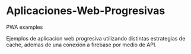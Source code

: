 # Aplicaciones-Web-Progresivas
PWA examples

Ejemplos de aplicacion web progresiva utilizando distintas estrategias de cache, ademas de una conexión a firebase por medio de API.

